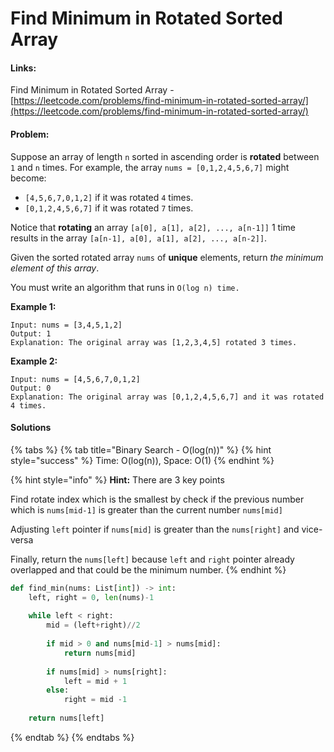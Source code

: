 # Find Minimum in Rotated Sorted Array

#### Links:

Find Minimum in Rotated Sorted Array -[ ](https://leetcode.com/problems/maximum-subarray/)[https://leetcode.com/problems/find-minimum-in-rotated-sorted-array/](https://leetcode.com/problems/find-minimum-in-rotated-sorted-array/)

#### Problem:

Suppose an array of length `n` sorted in ascending order is **rotated** between `1` and `n` times. For example, the array `nums = [0,1,2,4,5,6,7]` might become:

* `[4,5,6,7,0,1,2]` if it was rotated `4` times.
* `[0,1,2,4,5,6,7]` if it was rotated `7` times.

Notice that **rotating** an array `[a[0], a[1], a[2], ..., a[n-1]]` 1 time results in the array `[a[n-1], a[0], a[1], a[2], ..., a[n-2]]`.

Given the sorted rotated array `nums` of **unique** elements, return _the minimum element of this array_.

You must write an algorithm that runs in `O(log n) time.`

**Example 1:**

```
Input: nums = [3,4,5,1,2]
Output: 1
Explanation: The original array was [1,2,3,4,5] rotated 3 times.
```

**Example 2:**

```
Input: nums = [4,5,6,7,0,1,2]
Output: 0
Explanation: The original array was [0,1,2,4,5,6,7] and it was rotated 4 times.
```

#### Solutions

{% tabs %}
{% tab title="Binary Search - O(log(n))" %}
{% hint style="success" %}
Time: O(log(n)), Space: O(1)
{% endhint %}

{% hint style="info" %}
**Hint:** There are 3 key points

Find rotate index which is the smallest by check if the previous number which is `nums[mid-1]` is greater than the current number `nums[mid]`

Adjusting `left` pointer if `nums[mid]` is greater than the `nums[right]` and vice-versa

Finally, return the `nums[left]` because `left` and `right` pointer already overlapped and that could be the minimum number.
{% endhint %}

```python
def find_min(nums: List[int]) -> int:
    left, right = 0, len(nums)-1
    
    while left < right:
        mid = (left+right)//2
        
        if mid > 0 and nums[mid-1] > nums[mid]:
            return nums[mid]
        
        if nums[mid] > nums[right]:
            left = mid + 1
        else:
            right = mid -1 
            
    return nums[left]
```
{% endtab %}
{% endtabs %}
